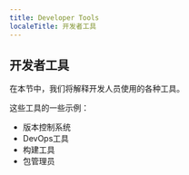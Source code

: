 ```yaml
---
title: Developer Tools
localeTitle: 开发者工具
---
```

## 开发者工具

在本节中，我们将解释开发人员使用的各种工具。

这些工具的一些示例：

*   版本控制系统
*   DevOps工具
*   构建工具
*   包管理员